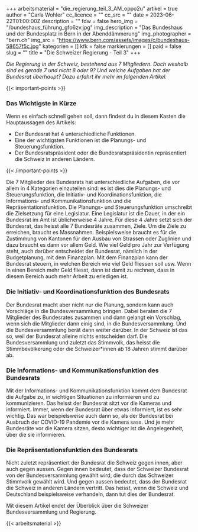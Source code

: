 +++
arbeitsmaterial = "die_regierung_teil_3_AM_oppo2u"
artikel = true
author = "Carla Wohler"
cc_licence = ""
cc_src = ""
date = 2023-06-22T01:00:00Z
description = ""
fdw = false
hero_img = "/bundeshaus_führung_gfo6zv.jpg"
img_description = "Das Bundeshaus und der Bundesplatz in Bern in der Abenddämmerung"
img_photographer = "bern.ch"
img_src = "https://www.bern.com/assets/images/c/bundeshaus-58657f5c.jpg"
kategorien = []
kfk = false
markierungen = []
paid = false
slug = ""
title = "Die Schweizer Regierung - Teil 3"
+++

_Die Regierung in der Schweiz, bestehend aus 7 Mitgliedern. Doch weshalb sind es gerade 7 und nicht 8 oder 9? Und welche Aufgaben hat der Bundesrat überhaupt? Dazu erfahrt ihr mehr im folgenden Artikel._

{{< important-points >}} <h3>Das Wichtigste in Kürze</h3>

<p>Wenn es einfach schnell gehen soll, dann findest du in diesem Kasten die Hauptaussagen des Artikels:</p>

<ul>

<li>Der Bundesrat hat 4 unterschiedliche Funktionen.</li>

<li>Eine der wichtigsten Funktionen ist die Planungs- und Steuerungsfunktion.</li>

<li>Der Bundesratspräsident oder die Bundesratspräsidentin repräsentiert die Schweiz in anderen Ländern.</li>

</ul> {{< /important-points >}}

Die 7 Mitglieder des Bundesrats hat unterschiedliche Aufgaben, die vor allem in 4 Kategorien einzuteilen sind: es ist dies die Planungs- und Steuerungsfunktion, die Initiativ- und Koordinationsfunktion, die Informations- und Kommunikationsfunktion und die Repräsentationsfunktion. Die Planungs- und Steuerungsfunktion umschreibt die Zielsetzung für eine Legislatur. Eine Legislatur ist die Dauer, in der ein Bundesrat im Amt ist üblicherweise 4 Jahre. Für diese 4 Jahre setzt sich der Bundesrat, das heisst alle 7 Bundesräte zusammen, Ziele. Um die Ziele zu erreichen, braucht es Massnahmen. Beispielsweise braucht es für die Zustimmung von Kantonen für den Ausbau von Strassen oder Zuglinien und dazu braucht es dann vor allem Geld. Wie viel Geld pro Jahr zur Verfügung steht, auch darüber entscheidet der Bundesrat, nämlich in der Budgetplanung, mit dem Finanzplan. Mit dem Finanzplan kann der Bundesrat steuern, in welchen Bereich wie viel Geld fliessen soll usw. Wenn in einen Bereich mehr Geld fliesst, dann ist damit zu rechnen, dass in diesem Bereich auch mehr Arbeit zu erledigen ist.

### Die Initiativ- und Koordinationsfunktion des Bundesrats

Der Bundesrat macht aber nicht nur die Planung, sondern kann auch Vorschläge in die Bundesversammlung bringen. Dabei beraten die 7 Mitglieder des Bundesrates zusammen und dann gelangt ein Vorschlag, wenn sich die Mitglieder dann einig sind, in die Bundesversammlung. Und die Bundesversammlung berät dann weiter darüber. In der Schweiz ist das so, weil der Bundesrat alleine nichts entscheiden darf. Die Bundesversammlung und zuletzt das Stimmvolk, das heisst die Stimmbevölkerung oder die Schweizer*innen ab 18 Jahren stimmt darüber ab.

### Die Informations- und Kommunikationsfunktion des Bundesrats

Mit der Informations- und Kommunikationsfunktion kommt dem Bundesrat die Aufgabe zu, in wichtigen Situationen zu informieren und zu kommunizieren. Das heisst der Bundesrat sitzt vor die Kameras und informiert. Immer, wenn der Bundesrat über etwas informiert, ist es sehr wichtig. Das war beispielsweise auch dann so, als der Bundesrat bei Ausbruch der COVID-19 Pandemie vor die Kamera sass. Und je mehr Bundesräte vor die Kamera sitzen, desto wichtiger ist die Angelegenheit, über die sie informieren.

### Die Repräsentationsfunktion des Bundesrats

Nicht zuletzt repräsentiert der Bundesrat die Schweiz gegen innen, aber auch gegen aussen. Gegen innen bedeutet, dass der Schweizer Bundesrat von der Bundesversammlung gewählt wird, die durch das Schweizer Stimmvolk gewählt wird. Und gegen aussen bedeutet, dass der Bundesrat die Schweiz in anderen Ländern vertritt. Das heisst, wenn die Schweiz und Deutschland beispielsweise verhandeln, dann tut dies der Bundesrat.

Mit diesem Artikel endet der Überblick über die Schweizer Bundesversammlung und Regierung.




{{< arbeitsmaterial >}}

